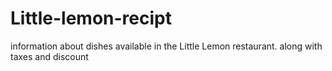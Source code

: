 # Little-lemon-recipt
information about dishes available in the Little Lemon restaurant.
along with taxes and discount
